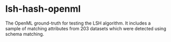 # lsh-hash-openml
The OpenML ground-truth for testing the LSH algorithm. It includes a sample of matching attributes from 203 datasets which were detected using schema matching.
